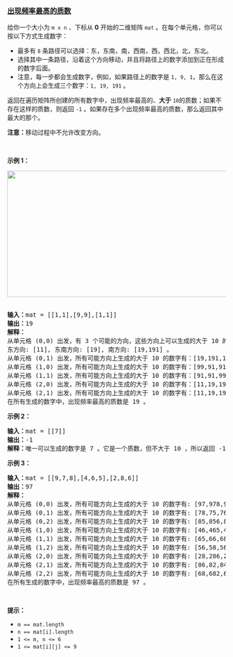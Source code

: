 ### [出现频率最高的质数](https://leetcode-cn.com/problems/most-frequent-prime)

<p>给你一个大小为 <code>m x n</code> 、下标从 <strong>0</strong> 开始的二维矩阵 <code>mat</code> 。在每个单元格，你可以按以下方式生成数字：</p>

<ul>
	<li>最多有 <code>8</code> 条路径可以选择：东，东南，南，西南，西，西北，北，东北。</li>
	<li>选择其中一条路径，沿着这个方向移动，并且将路径上的数字添加到正在形成的数字后面。</li>
	<li>注意，每一步都会生成数字，例如，如果路径上的数字是 <code>1, 9, 1</code>，那么在这个方向上会生成三个数字：<code>1, 19, 191</code> 。</li>
</ul>

<p>返回在遍历矩阵所创建的所有数字中，出现频率最高的、<strong>大于</strong> <code>10</code>的<span data-keyword="prime-number">质数</span>；如果不存在这样的质数，则返回 <code>-1</code><em> </em>。如果存在多个出现频率最高的质数，那么返回其中最大的那个。</p>

<p><strong>注意：</strong>移动过程中不允许改变方向。</p>

<p>&nbsp;</p>

<p><strong class="example">示例 1：</strong></p>
<strong><img alt="" src="https://assets.leetcode.com/uploads/2024/02/15/south" style="width: 641px; height: 291px;" /> </strong>

<pre>
<strong>
输入：</strong>mat = [[1,1],[9,9],[1,1]]
<strong>输出：</strong>19
<strong>解释：</strong> 
从单元格 (0,0) 出发，有 3 个可能的方向，这些方向上可以生成的大于 10 的数字有：
东方向: [11], 东南方向: [19], 南方向: [19,191] 。
从单元格 (0,1) 出发，所有可能方向上生成的大于 10 的数字有：[19,191,19,11] 。
从单元格 (1,0) 出发，所有可能方向上生成的大于 10 的数字有：[99,91,91,91,91] 。
从单元格 (1,1) 出发，所有可能方向上生成的大于 10 的数字有：[91,91,99,91,91] 。
从单元格 (2,0) 出发，所有可能方向上生成的大于 10 的数字有：[11,19,191,19] 。
从单元格 (2,1) 出发，所有可能方向上生成的大于 10 的数字有：[11,19,19,191] 。
在所有生成的数字中，出现频率最高的质数是 19 。</pre>

<p><strong class="example">示例 2：</strong></p>

<pre>
<strong>输入：</strong>mat = [[7]]
<strong>输出：</strong>-1
<strong>解释：</strong>唯一可以生成的数字是 7 。它是一个质数，但不大于 10 ，所以返回 -1 。</pre>

<p><strong class="example">示例 3：</strong></p>

<pre>
<strong>输入：</strong>mat = [[9,7,8],[4,6,5],[2,8,6]]
<strong>输出：</strong>97
<strong>解释：</strong> 
从单元格 (0,0) 出发，所有可能方向上生成的大于 10 的数字有: [97,978,96,966,94,942] 。
从单元格 (0,1) 出发，所有可能方向上生成的大于 10 的数字有: [78,75,76,768,74,79] 。
从单元格 (0,2) 出发，所有可能方向上生成的大于 10 的数字有: [85,856,86,862,87,879] 。
从单元格 (1,0) 出发，所有可能方向上生成的大于 10 的数字有: [46,465,48,42,49,47] 。
从单元格 (1,1) 出发，所有可能方向上生成的大于 10 的数字有: [65,66,68,62,64,69,67,68] 。
从单元格 (1,2) 出发，所有可能方向上生成的大于 10 的数字有: [56,58,56,564,57,58] 。
从单元格 (2,0) 出发，所有可能方向上生成的大于 10 的数字有: [28,286,24,249,26,268] 。
从单元格 (2,1) 出发，所有可能方向上生成的大于 10 的数字有: [86,82,84,86,867,85] 。
从单元格 (2,2) 出发，所有可能方向上生成的大于 10 的数字有: [68,682,66,669,65,658] 。
在所有生成的数字中，出现频率最高的质数是 97 。
</pre>

<p>&nbsp;</p>

<p><strong>提示：</strong></p>

<ul>
	<li><code>m == mat.length</code></li>
	<li><code>n == mat[i].length</code></li>
	<li><code>1 &lt;= m, n &lt;= 6</code></li>
	<li><code>1 &lt;= mat[i][j] &lt;= 9</code></li>
</ul>
